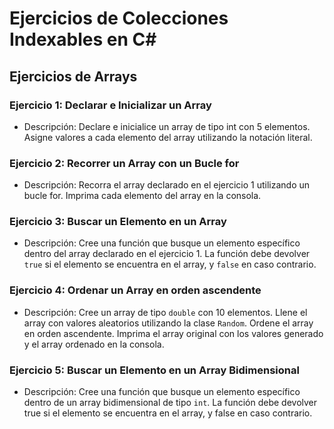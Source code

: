 # Ejercicios de Colecciones Indexables en C#

## Ejercicios de Arrays

### Ejercicio 1: Declarar e Inicializar un Array

- Descripción: Declare e inicialice un array de tipo int con 5 elementos. Asigne valores a cada elemento del array utilizando la notación literal.

### Ejercicio 2: Recorrer un Array con un Bucle for 

- Descripción: Recorra el array declarado en el ejercicio 1 utilizando un bucle for. Imprima cada elemento del array en la consola.

### Ejercicio 3: Buscar un Elemento en un Array

- Descripción: Cree una función que busque un elemento específico dentro del array declarado en el ejercicio 1. La función debe devolver `true` si el elemento se encuentra en el array, y `false` en caso contrario.

### Ejercicio 4: Ordenar un Array en orden ascendente

- Descripción: Cree un array de tipo `double` con 10 elementos. Llene el array con valores aleatorios utilizando la clase `Random`. Ordene el array en orden ascendente. Imprima el array original con los valores generado y el array ordenado en la consola.

### Ejercicio 5: Buscar un Elemento en un Array Bidimensional

- Descripción: Cree una función que busque un elemento específico dentro de un array bidimensional de tipo `int`. La función debe devolver true si el elemento se encuentra en el array, y false en caso contrario. 


